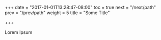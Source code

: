 +++
date = "2017-01-01T13:28:47-08:00"
toc = true
next = "/next/path"
prev = "/prev/path"
weight = 5
title = "Some Title"

+++

Lorem Ipsum
